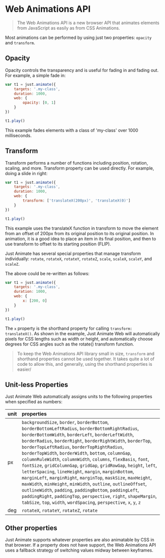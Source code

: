 # Web Animations API

> The Web Animations API is a new browser API that animates elements from JavaScript as easily as from CSS Animations.

Most animations can be performed by using just two properties: ```opacity``` and ```transform```.  

## Opacity

Opacity controls the transparency and is useful for fading in and fading out.  For example, a simple fade in:

```js
var t1 = just.animate({
    targets: '.my-class',
    duration: 1000,
    web: {
        opacity: [0, 1]
    }
})

t1.play()
```
This example fades elements with a class of 'my-class' over 1000 milliseconds.

## Transform

Transform performs a number of functions including position, rotation, scaling, and more. Transform property can be used directly.  For example, doing a slide in right:

```js
var t1 = just.animate({
    targets: '.my-class',
    duration: 1000,
    web: {
        transform: ['translateX(200px)', 'translateX(0)']
    }
})

t1.play()
```

This example uses the translateX function in transform to move the element from an offset of 200px from its original position to its original position.  In animation, it is a good idea to place an item in its final position, and then to use transform to offset to its starting position (FLIP).

Just Animate has several special properties that manage transform individually: ```rotate```, ```rotateX```, ```rotateY```, ```rotateZ```, ```scale```, ```scaleX```, ```scaleY```, and ```scaleZ```.

The above could be re-written as follows:

```js
var t1 = just.animate({
    targets: '.my-class',
    duration: 1000,
    web: {
        x: [200, 0]
    }
})

t1.play()
```

The ```x``` property is the shorthand property for calling ```transform: translateX()```.  As shown in the example, Just Animate Web will automatically pixels for CSS lengths such as width or height, and automatically choose degrees for CSS angles such as the rotate() transform function.

> To keep the Web Animations API library small in size, ```transform``` and shorthand properties cannot be used together. It takes quite a lot of code to allow this, and generally, using the shorthand properties is easier/

## Unit-less Properties
Just Animate Web automatically assigns units to the following properties when specified as numbers:

|unit|properties|
|:-------------|:-------------|
|px|```backgroundSize```, ```border```, ```borderBottom```, ```borderBottomLeftRadius```, ```borderBottomRightRadius```, ```borderBottomWidth```, ```borderLeft```, ```borderLeftWidth```, ```borderRadius```, ```borderRight```, ```borderRightWidth```, ```borderTop```, ```borderTopLeftRadius```, ```borderTopRightRadius```, ```borderTopWidth```, ```borderWidth```, ```bottom```, ```columnGap```, ```columnRuleWidth```, ```columnWidth```, ```columns```, ```flexBasis```, ```font```, ```fontSize```, ```gridColumnGap```, ```gridGap```, ```gridRowGap```, ```height```, ```left```, ```letterSpacing```, ```lineHeight```, ```margin```, ```marginBottom```, ```marginLeft```, ```marginRight```, ```marginTop```, ```maskSize```, ```maxHeight```, ```maxWidth```, ```minHeight```, ```minWidth```, ```outline```, ```outlineOffset```, ```outlineWidth```, ```padding```, ```paddingBottom```, ```paddingLeft```, ```paddingRight```, ```paddingTop```, ```perspective```, ```right```, ```shapeMargin```, ```tabSize```, ```top```, ```width```, ```wordSpacing```, ```perspective```, ```x```, ```y```, ```z```|
|deg|```rotateX```, ```rotateY```, ```rotateZ```, ```rotate```|

## Other properties

Just Animate supports whatever properties are also animatable by CSS in that browser.  If a property does not have support, the Web Animations API uses a fallback strategy of switching values midway between keyframes.

